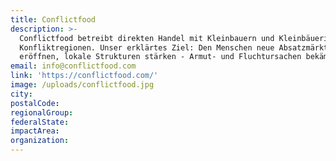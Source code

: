 ```yaml
---
title: Conflictfood
description: >-
  Conflictfood betreibt direkten Handel mit Kleinbauern und Kleinbäuerinnen aus
  Konfliktregionen. Unser erklärtes Ziel: Den Menschen neue Absatzmärkte
  eröffnen, lokale Strukturen stärken - Armut- und Fluchtursachen bekämpfen. 
email: info@conflictfood.com
link: 'https://conflictfood.com/'
image: /uploads/conflictfood.jpg
city:
postalCode:
regionalGroup:
federalState:
impactArea:
organization:
---
```


